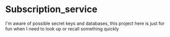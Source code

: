 # Subscription_service
I'm aware of possible secret keys and databases, this project here is just for fun when I need to look up or recall something quickly
